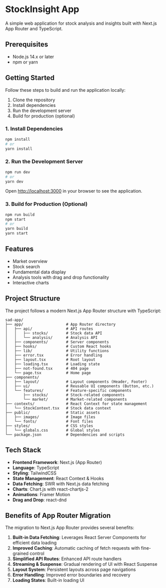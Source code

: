 # StockInsight App

A simple web application for stock analysis and insights built with Next.js App Router and TypeScript.

## Prerequisites

- Node.js 14.x or later
- npm or yarn

## Getting Started

Follow these steps to build and run the application locally:

1. Clone the repository
2. Install dependencies
3. Run the development server
4. Build for production (optional)

### 1. Install Dependencies

```bash
npm install
# or
yarn install
```

### 2. Run the Development Server

```bash
npm run dev
# or
yarn dev
```

Open [http://localhost:3000](http://localhost:3000) in your browser to see the application.

### 3. Build for Production (Optional)

```bash
npm run build
npm start
# or
yarn build
yarn start
```

## Features

- Market overview
- Stock search
- Fundamental data display
- Analysis tools with drag and drop functionality
- Interactive charts

## Project Structure

The project follows a modern Next.js App Router structure with TypeScript:

```
sad-app/
├── app/                   # App Router directory
│   ├── api/               # API routes
│   │   ├── stocks/        # Stock data API
│   │   └── analysis/      # Analysis API
│   ├── components/        # Server components
│   ├── hooks/             # Custom React hooks
│   ├── lib/               # Utility functions
│   ├── error.tsx          # Error handling
│   ├── layout.tsx         # Root layout
│   ├── loading.tsx        # Loading state
│   ├── not-found.tsx      # 404 page
│   └── page.tsx           # Home page
├── components/
│   ├── layout/            # Layout components (Header, Footer)
│   ├── ui/                # Reusable UI components (Button, etc.)
│   └── features/          # Feature-specific components
│       ├── stocks/        # Stock-related components
│       └── market/        # Market-related components
├── contexts/              # React Context for state management
│   └── StockContext.tsx   # Stock data context
├── public/                # Static assets
│   ├── images/            # Image files
│   └── fonts/             # Font files
├── styles/                # CSS styles
│   └── globals.css        # Global styles
└── package.json           # Dependencies and scripts
```

## Tech Stack

- **Frontend Framework**: Next.js (App Router)
- **Language**: TypeScript
- **Styling**: TailwindCSS
- **State Management**: React Context & Hooks
- **Data Fetching**: SWR with Next.js data fetching
- **Charts**: Chart.js with react-chartjs-2
- **Animations**: Framer Motion
- **Drag and Drop**: react-dnd

## Benefits of App Router Migration

The migration to Next.js App Router provides several benefits:

1. **Built-in Data Fetching**: Leverages React Server Components for efficient data loading
2. **Improved Caching**: Automatic caching of fetch requests with fine-grained control
3. **Simplified API Routes**: Enhanced API route handlers
4. **Streaming & Suspense**: Gradual rendering of UI with React Suspense
5. **Layout System**: Persistent layouts across page navigations
6. **Error Handling**: Improved error boundaries and recovery
7. **Loading States**: Built-in loading UI